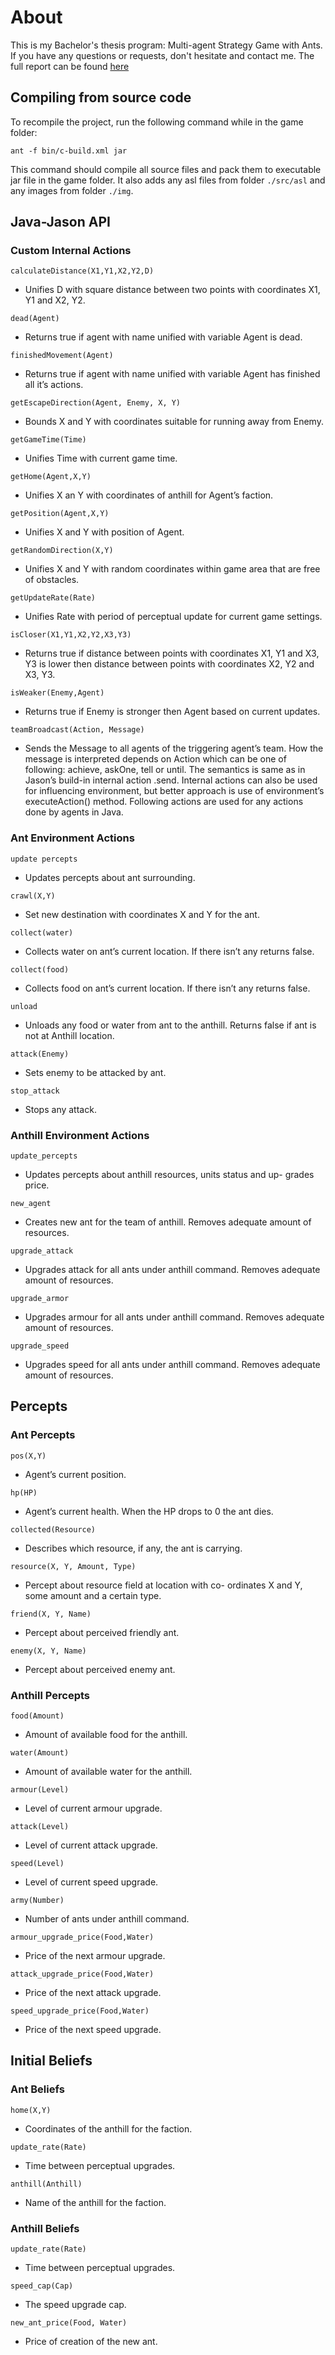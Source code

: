 # About
This is my Bachelor's thesis program: Multi-agent Strategy Game with Ants. If you have any questions or requests, don't hesitate and contact me. The full report can be found [here](https://www.dropbox.com/s/q8ecl4ehlm37oq0/xsimet00.pdf?dl=0)

## Compiling from source code
To recompile the project, run the following command while in the game folder:

	ant -f bin/c-build.xml jar

This command should compile all source files and pack them to executable jar file in the game folder. It also adds any asl files from folder `./src/asl` and any images from folder `./img`.

## Java-Jason API

### Custom Internal Actions`calculateDistance(X1,Y1,X2,Y2,D)` 

- Unifies D with square distance between two points with coordinates X1, Y1 and X2, Y2.
` dead(Agent) `

- Returns true if agent with name unified with variable Agent is dead.
`finishedMovement(Agent)`

- Returns true if agent with name unified with variable Agent has finished all it’s actions.`getEscapeDirection(Agent, Enemy, X, Y)`

- Bounds X and Y with coordinates suitable for running away from Enemy.
`getGameTime(Time)`

- Unifies Time with current game time.`getHome(Agent,X,Y)` 

- Unifies X an Y with coordinates of anthill for Agent’s faction.`getPosition(Agent,X,Y)` 

- Unifies X and Y with position of Agent.

`getRandomDirection(X,Y)`

- Unifies X and Y with random coordinates within game area that are free of obstacles.`getUpdateRate(Rate)`

- Unifies Rate with period of perceptual update for current game settings.`isCloser(X1,Y1,X2,Y2,X3,Y3)`

 - Returns true if distance between points with coordinates X1, Y1 and X3, Y3 is lower then distance between points with coordinates X2, Y2 and X3, Y3.

`isWeaker(Enemy,Agent)` 

- Returns true if Enemy is stronger then Agent based on current updates.
`teamBroadcast(Action, Message)`

 - Sends the Message to all agents of the triggering agent’s team. How the message is interpreted depends on Action which can be one of following: achieve, askOne, tell or until. The semantics is same as in Jason’s build-in internal action .send.Internal actions can also be used for influencing environment, but better approach is use of environment’s executeAction() method. Following actions are used for any actions done by agents in Java.

### Ant Environment Actions
`update percepts`

 - Updates percepts about ant surrounding.
 `crawl(X,Y)` 

- Set new destination with coordinates X and Y for the ant.`collect(water)` 

- Collects water on ant’s current location. If there isn’t any returns false.`collect(food)`

 - Collects food on ant’s current location. If there isn’t any returns false.`unload`

- Unloads any food or water from ant to the anthill. Returns false if ant is not at Anthill location.`attack(Enemy)`

 - Sets enemy to be attacked by ant.`stop_attack`

 - Stops any attack.### Anthill Environment Actions`update_percepts`

 - Updates percepts about anthill resources, units status and up- grades price.`new_agent`

 - Creates new ant for the team of anthill. Removes adequate amount of resources.`upgrade_attack`

 - Upgrades attack for all ants under anthill command. Removes adequate amount of resources.`upgrade_armor`

 - Upgrades armour for all ants under anthill command. Removes adequate amount of resources.`upgrade_speed`

 - Upgrades speed for all ants under anthill command. Removes adequate amount of resources.

## Percepts### Ant Percepts`pos(X,Y)`

 - Agent’s current position.`hp(HP)`

 - Agent’s current health. When the HP drops to 0 the ant dies.`collected(Resource)`

 - Describes which resource, if any, the ant is carrying.`resource(X, Y, Amount, Type)`

 - Percept about resource field at location with co- ordinates X and Y, some amount and a certain type.`friend(X, Y, Name)`

 - Percept about perceived friendly ant.`enemy(X, Y, Name)`

 - Percept about perceived enemy ant.### Anthill Percepts`food(Amount)`

 - Amount of available food for the anthill.`water(Amount)`

 - Amount of available water for the anthill.`armour(Level)`

 - Level of current armour upgrade.`attack(Level)`

 - Level of current attack upgrade.`speed(Level)`

 - Level of current speed upgrade.`army(Number)`

 - Number of ants under anthill command.`armour_upgrade_price(Food,Water)`

 - Price of the next armour upgrade.

 `attack_upgrade_price(Food,Water)`
 
 - Price of the next attack upgrade.

 `speed_upgrade_price(Food,Water)`
 
- Price of the next speed upgrade.
## Initial Beliefs### Ant Beliefs`home(X,Y)`

 - Coordinates of the anthill for the faction.
 `update_rate(Rate)`

 - Time between perceptual upgrades.

 `anthill(Anthill)` 
 
- Name of the anthill for the faction.
 ### Anthill Beliefs`update_rate(Rate)`

 - Time between perceptual upgrades.`speed_cap(Cap)`

 - The speed upgrade cap.`new_ant_price(Food, Water)`

 - Price of creation of the new ant.